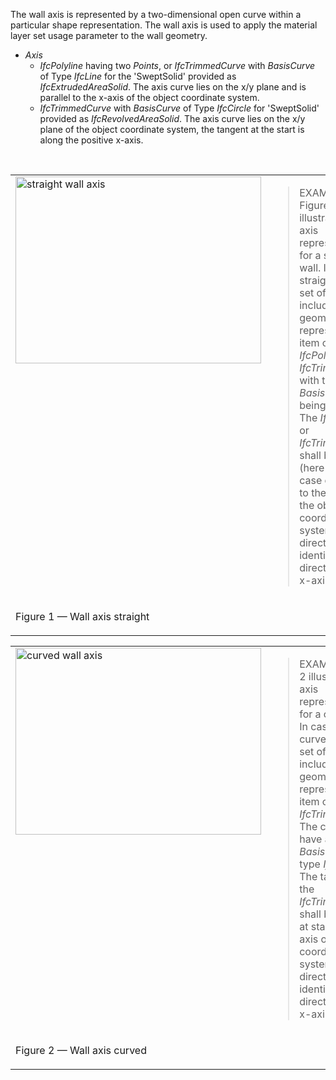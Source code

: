 The wall axis is represented by a two-dimensional open curve within a particular shape representation. The wall axis is used to apply the material layer set usage parameter to the wall geometry.

* _Axis_ 
    * _IfcPolyline_ having two _Points_, or _IfcTrimmedCurve_ with _BasisCurve_ of Type _IfcLine_ for the 'SweptSolid' provided as _IfcExtrudedAreaSolid_. The axis curve lies on the x/y plane and is parallel to the x-axis of the object coordinate system.
    * _IfcTrimmedCurve_ with _BasisCurve_ of Type _IfcCircle_ for 'SweptSolid' provided as _IfcRevolvedAreaSolid_. The axis curve lies on the x/y plane of the object coordinate system, the tangent at the start is along the positive x-axis. 

&nbsp;

<table cellpadding="2" cellspacing="2">

 <tr>

  <td align="left" valign="top"><img src="../../../figures/IfcWallStandard_StraigthWall_01-Layout1.gif" alt="straight wall axis" border="0" height="299" width="393"></td>

  <td><blockquote class="example">EXAMPLE&nbsp; Figure 1 illustrates an axis representation for a straight wall. In case of a straight wall, the set of items shall
include a single geometric representation item of type <em>IfcPolyline</em> or <em>IfcTrimmedCurve</em> with the <em>BasisCurve</em> being an <em>IfcLine</em>. The <em>IfcPolyline</em> or <em>IfcTrimmedCurve</em> shall be parallel (here in a special case co-linear) to the x-axis
of the object coordinate system. The direction shall be identical to the direction of the x-axis.</blockquote>

 </td>
 </tr>
 <tr>
  <td width="393"><p class="figure">Figure 1 &mdash; Wall axis straight</p></td>

  <td>&nbsp;</td>
 </tr>
</table>

<table cellpadding="2" cellspacing="2">

 <tr>

  <td align="left" valign="top"><img src="../../../figures/IfcWallStandard_CurvedWall_01-Layout1.gif" alt="curved wall axis" border="0" height="299" width="393"></td>

  <td><blockquote class="example">EXAMPLE&nbsp; Figure 2 illustrates an axis representation for a curved wall. In case of a curved wall, the set of items shall include
a single geometric representation item of type <em>IfcTrimmedCurve</em>. The curve shall have a <em>BasisCurve</em> of type <em>IfcCircle</em>. The tangent of the <em>IfcTrimmedCurve</em> shall be parallel at start to the x-axis of the object coordinate system. The direction shall be identical to the direction of the x-axis.</blockquote>
 </td></tr>
 
<tr>
  <td width="393"><p class="figure">Figure 2 &mdash; Wall axis curved</p></td>
  <td>&nbsp;</td>
 
</tr>

</table>